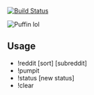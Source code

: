[![Build Status](https://travis-ci.org/polarbirds/lunde.svg?branch=master)](https://travis-ci.org/polarbirds/lunde)

![Puffin lol](https://store.audubon.org/sites/default/files/styles/product_bubble/public/images/plushes/puffin-plush.jpg)


## Usage

* !reddit [sort] [subreddit]
* !pumpit
* !status [new status]
* !clear
